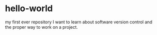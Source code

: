 # hello-world
my first ever repository
I want to learn about software version control and the proper way to work on a project. 
